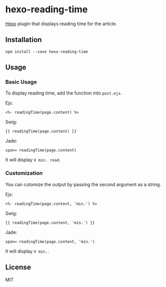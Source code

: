 # hexo-reading-time
[Hexo](https://hexo.io/) plugin that displays reading time for the article.

## Installation

```
npm install --save hexo-reading-time
```

## Usage
### Basic Usage

To display reading time, add the function into `post.ejs`.

Ejs:
```
<%- readingTime(page.content) %>
```
Swig:
```
{{ readingTime(page.content) }}
```
Jade:
```
span= readingTime(page.content)
```

It will display `X min. read`.

### Customization

You can cutomize the output by passing the second argument as a string.

Ejs:
```
<%- readingTime(page.content, 'min.') %>
```
Swig:
```
{{ readingTime(page.content, 'min.') }}
```
Jade:
```
span= readingTime(page.content, 'min.')
```

It will display `X min.`.

## License
MIT
